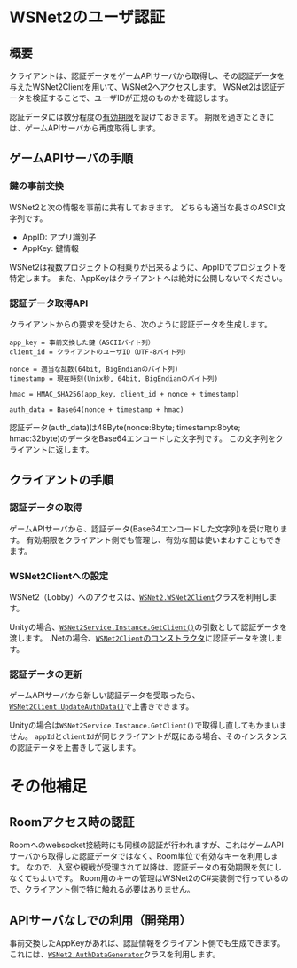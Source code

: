 # WSNet2のユーザ認証

## 概要

クライアントは、認証データをゲームAPIサーバから取得し、その認証データを与えたWSNet2Clientを用いて、WSNet2へアクセスします。
WSNet2は認証データを検証することで、ユーザIDが正規のものかを確認します。

認証データには数分程度の[有効期限](server_setting.md#)を設けておきます。
期限を過ぎたときには、ゲームAPIサーバから再度取得します。

## ゲームAPIサーバの手順

### 鍵の事前交換

WSNet2と次の情報を事前に共有しておきます。
どちらも適当な長さのASCII文字列です。

* AppID: アプリ識別子
* AppKey: 鍵情報

WSNet2は複数プロジェクトの相乗りが出来るように、AppIDでプロジェクトを特定します。
また、AppKeyはクライアントへは絶対に公開しないでください。

### 認証データ取得API

クライアントからの要求を受けたら、次のように認証データを生成します。

```
app_key = 事前交換した鍵（ASCIIバイト列）
client_id = クライアントのユーザID（UTF-8バイト列）

nonce = 適当な乱数(64bit, BigEndianのバイト列)
timestamp = 現在時刻(Unix秒, 64bit, BigEndianのバイト列)

hmac = HMAC_SHA256(app_key, client_id + nonce + timestamp)

auth_data = Base64(nonce + timestamp + hmac)
```

認証データ(auth_data)は48Byte(nonce:8byte; timestamp:8byte; hmac:32byte)のデータをBase64エンコードした文字列です。
この文字列をクライアントに返します。

## クライアントの手順

### 認証データの取得

ゲームAPIサーバから、認証データ(Base64エンコードした文字列)を受け取ります。
有効期限をクライアント側でも管理し、有効な間は使いまわすこともできます。

### WSNet2Clientへの設定

WSNet2（Lobby）へのアクセスは、[`WSNet2.WSNet2Client`](../wsnet2-unity/Assets/WSNet2/Scripts/Core/WSNet2Client.cs)クラスを利用します。

Unityの場合、[`WSNet2Service.Instance.GetClient()`](../wsnet2-unity/Assets/WSNet2/Scripts/WSNet2Service.cs#L42-L53)の引数として認証データを渡します。
.Netの場合、[`WSNet2Client`のコンストラクタ](../wsnet2-unity/Assets/WSNet2/Scripts/Core/WSNet2Client.cs#L26-L34)に認証データを渡します。

### 認証データの更新

ゲームAPIサーバから新しい認証データを受取ったら、[`WSNet2Client.UpdateAuthData()`](../wsnet2-unity/Assets/WSNet2/Scripts/Core/WSNet2Client.cs#L53-L60)で上書きできます。

Unityの場合は`WSNet2Service.Instance.GetClient()`で取得し直してもかまいません。
`appId`と`clientId`が同じクライアントが既にある場合、そのインスタンスの認証データを上書きして返します。

# その他補足

## Roomアクセス時の認証

Roomへのwebsocket接続時にも同様の認証が行われますが、これはゲームAPIサーバから取得した認証データではなく、Room単位で有効なキーを利用します。
なので、入室や観戦が受理されて以降は、認証データの有効期限を気にしなくてもよいです。
Room用のキーの管理はWSNet2のC#実装側で行っているので、クライアント側で特に触れる必要はありません。

## APIサーバなしでの利用（開発用）

事前交換したAppKeyがあれば、認証情報をクライアント側でも生成できます。
これには、[`WSNet2.AuthDataGenerator`](../wsnet2-unity/Assets/WSNet2/Scripts/Core/AuthDataGenerator.cs)クラスを利用します。
